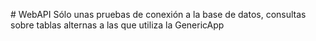 #   W e b A P I 
 
 Sólo unas pruebas de conexión a la base de datos, consultas sobre tablas alternas a las que utiliza la GenericApp
